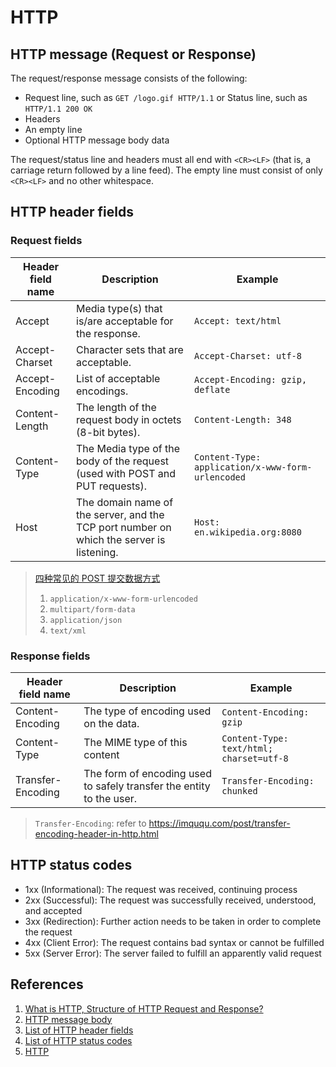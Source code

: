 # HTTP

## HTTP message (Request or Response)

The request/response message consists of the following:

- Request line, such as `GET /logo.gif HTTP/1.1` or Status line, such as `HTTP/1.1 200 OK`
- Headers
- An empty line
- Optional HTTP message body data

The request/status line and headers must all end with `<CR><LF>` (that is, a carriage return followed by a line feed). The empty line must consist of only `<CR><LF>` and no other whitespace.

## HTTP header fields

### Request fields

| Header field name | Description | Example |
| --- | --- | --- |
| Accept | Media type(s) that is/are acceptable for the response. | `Accept: text/html` |
| Accept-Charset | Character sets that are acceptable. | `Accept-Charset: utf-8` |
| Accept-Encoding |	List of acceptable encodings. |	`Accept-Encoding: gzip, deflate` |
| Content-Length | The length of the request body in octets (8-bit bytes). | `Content-Length: 348` |
| Content-Type | The Media type of the body of the request (used with POST and PUT requests). | `Content-Type: application/x-www-form-urlencoded` |
| Host | The domain name of the server, and the TCP port number on which the server is listening. | `Host: en.wikipedia.org:8080` |

> [四种常见的 POST 提交数据方式](https://imququ.com/post/four-ways-to-post-data-in-http.html)
> 
> 1. `application/x-www-form-urlencoded`
> 2. `multipart/form-data`
> 3. `application/json`
> 4. `text/xml`

### Response fields

| Header field name | Description | Example |
| --- | --- | --- |
| Content-Encoding | The type of encoding used on the data. |	`Content-Encoding: gzip` |
| Content-Type | The MIME type of this content | `Content-Type: text/html; charset=utf-8` |
| Transfer-Encoding | The form of encoding used to safely transfer the entity to the user. | `Transfer-Encoding: chunked` |

> `Transfer-Encoding`: refer to https://imququ.com/post/transfer-encoding-header-in-http.html

## HTTP status codes

- 1xx (Informational): The request was received, continuing process
- 2xx (Successful): The request was successfully received, understood, and accepted
- 3xx (Redirection): Further action needs to be taken in order to complete the request
- 4xx (Client Error): The request contains bad syntax or cannot be fulfilled
- 5xx (Server Error): The server failed to fulfill an apparently valid request

## References

1. [What is HTTP, Structure of HTTP Request and Response?](https://www.webnots.com/what-is-http/)
2. [HTTP message body](https://en.wikipedia.org/wiki/HTTP_message_body)
3. [List of HTTP header fields](https://en.wikipedia.org/wiki/List_of_HTTP_header_fields)
4. [List of HTTP status codes](https://en.wikipedia.org/wiki/List_of_HTTP_status_codes)
5. [HTTP](https://developer.mozilla.org/zh-CN/docs/Web/HTTP)
